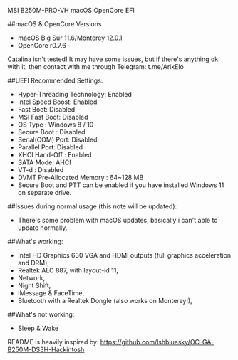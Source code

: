 MSI B250M-PRO-VH macOS OpenCore EFI 

##macOS & OpenCore Versions
- macOS Big Sur 11.6/Monterey 12.0.1
- OpenCore r0.7.6

Catalina isn't tested!
It may have some issues, but if there's anything ok with it, then contact with me through Telegram: 
t.me/ArixElo

##UEFI Recommended Settings:
- Hyper-Threading Technology: Enabled
- Intel Speed Boost: Enabled
- Fast Boot: Disabled
- MSI Fast Boot: Disabled
- OS Type : Windows 8 / 10
- Secure Boot : Disabled
- Serial(COM) Port: Disabled
- Parallel Port: Disabled
- XHCI Hand-Off : Enabled
- SATA Mode: AHCI
- VT-d : Disabled
- DVMT Pre-Allocated Memory : 64~128 MB
- Secure Boot and PTT can be enabled if you have installed Windows 11 on separate drive.

##Issues during normal usage (this note will be updated):
- There's some problem with macOS updates, basically i can't able to update normally.

##What's working:
- Intel HD Graphics 630 VGA and HDMI outputs (full graphics acceleration and DRM),
- Realtek ALC 887, with layout-id 11,
- Network,
- Night Shift,
- iMessage & FaceTime,
- Bluetooth with a Realtek Dongle (also works on Monterey!),

##What's not working:
- Sleep & Wake

README is heavily inspired by: https://github.com/lshbluesky/OC-GA-B250M-DS3H-Hackintosh